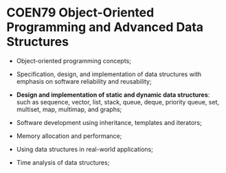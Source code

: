 # COEN79 Object-Oriented Programming and Advanced Data Structures
- Object-oriented programming concepts; 
- Specification, design, and implementation of data structures with emphasis on software reliability and reusability;

- **Design and implementation of static and dynamic data structures**:
  such as sequence, vector, list, stack, queue, deque, priority queue, set, multiset, map, multimap, and graphs; 

- Software development using inheritance, templates and iterators;
- Memory allocation and performance; 
- Using data structures in real-world applications; 
- Time analysis of data structures;
